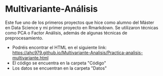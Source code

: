 # Multivariante-Análisis
Este fue uno de los primeros proyectos que hice como alumno del Máster en Data Science y mi primer proyecto en Rmarkdown. Se utilizaron técnicas como PCA o Factor Análisis, además de algunas técnicas de preprocesamiento. 

- Podréis encontrar el HTML en el siguiente link: https://ahc979.github.io/Multivariante-Analisis/Practica-analisis-multivariante.html
- El código se encuentra en la carpeta "Código"
- Los datos se encuentran en la carpeta "Datos"
